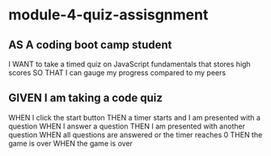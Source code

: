 # module-4-quiz-assisgnment

## AS A coding boot camp student
I WANT to take a timed quiz on JavaScript fundamentals that stores high scores
SO THAT I can gauge my progress compared to my peers

## GIVEN I am taking a code quiz
WHEN I click the start button
THEN a timer starts and I am presented with a question
WHEN I answer a question
THEN I am presented with another question
WHEN all questions are answered or the timer reaches 0
THEN the game is over
WHEN the game is over